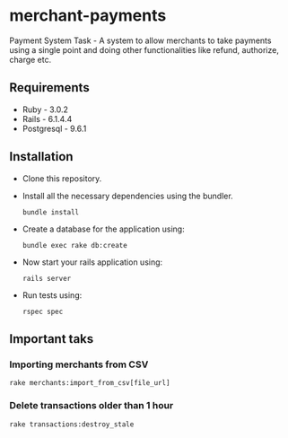 # merchant-payments

Payment System Task - A system to allow merchants to take payments using a single point and doing other functionalities like refund, authorize, charge etc.

## Requirements

- Ruby - 3.0.2
- Rails - 6.1.4.4
- Postgresql - 9.6.1

## Installation

- Clone this repository.
- Install all the necessary dependencies using the bundler.
  ```
  bundle install
  ```
- Create a database for the application using:

  ```
  bundle exec rake db:create
  ```
- Now start your rails application using:

  ```
  rails server
  ```
  
- Run tests using:

  ```
  rspec spec
  ```

## Important taks

### Importing merchants from CSV
```rake merchants:import_from_csv[file_url]```

### Delete transactions older than 1 hour
```rake transactions:destroy_stale```

